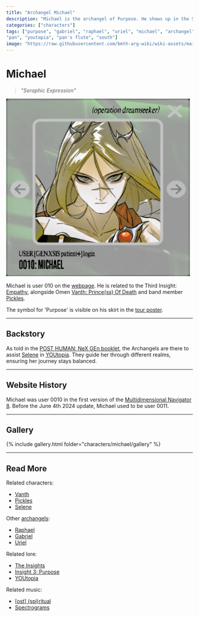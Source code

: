 ```yaml
---
title: "Archangel Michael"
description: "Michael is the archangel of Purpose. He shows up in the South of YOUtopia on Selene's map."
categories: ["characters"]
tags: ["purpose", "gabriel", "raphael", "uriel", "michael", "archangel", "selene's map", 
"pan", "youtopia", "pan's flute", "south"]
image: "https://raw.githubusercontent.com/bmth-arg-wiki/wiki-assets/main/characters/michael/michael-300x300.png"
---
```

# Michael

> *"Seraphic Expression"*

![Avatar for Michael](https://raw.githubusercontent.com/bmth-arg-wiki/wiki-assets/main/characters/michael/10michael.png)

Michael is user 010 on the [webpage](../website/website). He is related to the Third Insight: 
[Empathy](../lore/insight2-empathy), alongside Omen [Vanth: Prince(ss) Of Death](vanth) 
and band member [Pickles](pickles).

The symbol for 'Purpose' is visible on his skirt in the [tour poster](#gallery).

***

## Backstory

As told in the [POST HUMAN: NeX GEn booklet](../lore/booklet), 
the Archangels are there to assist [Selene](selene) in [YOUtopia](../lore/youtopia).
They guide her through different realms, ensuring her journey stays balanced.

***

## Website History

Michael was user 0010 in the first version of the [Multidimensional Navigator 8](../website/website).
Before the June 4th 2024 update, Michael used to be user 0011.

***

## Gallery

{% include gallery.html folder="characters/michael/gallery" %}

***

## Read More

Related characters:

- [Vanth](vanth)
- [Pickles](pickles)
- [Selene](selene)

Other [archangels](characters#the-archangels):

- [Raphael](raphael)
- [Gabriel](gabriel)
- [Uriel](uriel)

Related lore:

- [The Insights](../lore/insights)
- [Insight 3: Purpose](../lore/insight3-purpose)
- [YOUtopia](../lore/youtopia)

Related music:

- [[ost] (spi)ritual](../music/song-spiritual)
- [Spectrograms](../music/spectrograms)